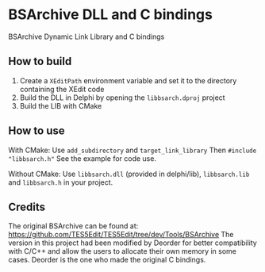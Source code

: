 # BSArchive DLL and C bindings
BSArchive Dynamic Link Library and C bindings

## How to build

1) Create a `XEditPath` environment variable and set it to the directory containing the XEdit code
2) Build the DLL in Delphi by opening the `libbsarch.dproj` project
3) Build the LIB with CMake

## How to use

With CMake: 
Use ``add_subdirectory`` and ``target_link_library``
Then ``#include "libbsarch.h"``
See the example for code use.

Without CMake:
Use `libbsarch.dll` (provided in delphi/lib), `libbsarch.lib` and `libbsarch.h` in your project.

## Credits

The original BSArchive can be found at: https://github.com/TES5Edit/TES5Edit/tree/dev/Tools/BSArchive
The version in this project had been modified by Deorder for better compatibility with C/C++ and allow the users to allocate their own memory in some cases.
Deorder is the one who made the original C bindings.
